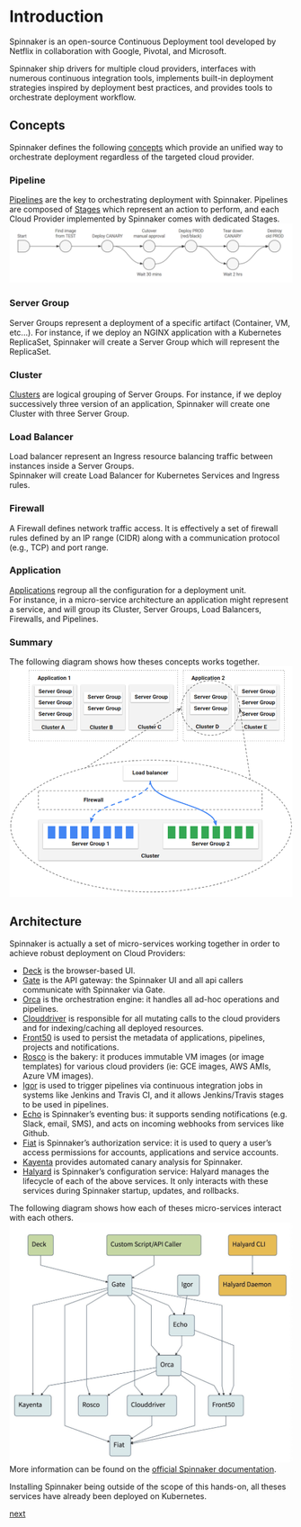 # Introduction
Spinnaker is an open-source Continuous Deployment tool developed by Netflix in collaboration with Google, Pivotal, and Microsoft.  

Spinnaker ship drivers for multiple cloud providers, interfaces with numerous continuous integration tools, implements built-in deployment strategies inspired by deployment best practices, and provides tools to orchestrate deployment workflow.  

## Concepts
Spinnaker defines the following [concepts](https://www.spinnaker.io/concepts/) which provide an unified way to orchestrate deployment regardless of the targeted cloud provider.

### Pipeline
[Pipelines](https://www.spinnaker.io/concepts/#pipeline) are the key to orchestrating deployment with Spinnaker.
Pipelines are composed of [Stages](https://www.spinnaker.io/concepts/#stage) which represent an action to perform, and each Cloud Provider implemented by Spinnaker comes with dedicated Stages.  
![pipelines](pipelines.png)  

### Server Group
Server Groups represent a deployment of a specific artifact (Container, VM, etc...). 
For instance, if we deploy an NGINX application with a Kubernetes ReplicaSet, Spinnaker will create a Server Group which will represent the ReplicaSet.

### Cluster
[Clusters](https://www.spinnaker.io/concepts/clusters/) are logical grouping of Server Groups.
For instance, if we deploy successively three version of an application, Spinnaker will create one Cluster with three Server Group.  

### Load Balancer
Load balancer represent an Ingress resource balancing traffic between instances inside a Server Groups.  
Spinnaker will create Load Balancer for Kubernetes Services and Ingress rules. 

### Firewall
A Firewall defines network traffic access. It is effectively a set of firewall rules defined by an IP range (CIDR) along with a communication protocol (e.g., TCP) and port range.

### Application
[Applications](https://www.spinnaker.io/guides/user/applications/) regroup all the configuration for a deployment unit.  
For instance, in a micro-service architecture an application might represent a service, and will group its Cluster, Server Groups, Load Balancers, Firewalls, and Pipelines.

### Summary
The following diagram shows how theses concepts works together.
![Clusters](clusters.png)

## Architecture
Spinnaker is actually a set of micro-services working together in order to achieve robust deployment on Cloud Providers:  
- [Deck](https://github.com/spinnaker/deck) is the browser-based UI.
- [Gate](https://github.com/spinnaker/gate) is the API gateway: the Spinnaker UI and all api callers communicate with Spinnaker via Gate.
- [Orca](https://github.com/spinnaker/orca) is the orchestration engine: it handles all ad-hoc operations and pipelines.
- [Clouddriver](https://github.com/spinnaker/clouddriver) is responsible for all mutating calls to the cloud providers and for indexing/caching all deployed resources.
- [Front50](https://github.com/spinnaker/front50) is used to persist the metadata of applications, pipelines, projects and notifications.
- [Rosco](https://github.com/spinnaker/rosco) is the bakery: it produces immutable VM images (or image templates) for various cloud providers (ie: GCE images, AWS AMIs, Azure VM images).
- [Igor](https://github.com/spinnaker/igor) is used to trigger pipelines via continuous integration jobs in systems like Jenkins and Travis CI, and it allows Jenkins/Travis stages to be used in pipelines.
- [Echo](https://github.com/spinnaker/echo) is Spinnaker’s eventing bus: it supports sending notifications (e.g. Slack, email, SMS), and acts on incoming webhooks from services like Github.
- [Fiat](https://github.com/spinnaker/fiat) is Spinnaker’s authorization service: it is used to query a user’s access permissions for accounts, applications and service accounts.
- [Kayenta](https://github.com/spinnaker/kayenta) provides automated canary analysis for Spinnaker.
- [Halyard](https://github.com/spinnaker/halyard) is Spinnaker’s configuration service: Halyard manages the lifecycle of each of the above services. It only interacts with these services during Spinnaker startup, updates, and rollbacks.

The following diagram shows how each of theses micro-services interact with each others.
![A diagram showing how services interact with each others](./spinnaker_architecture_schema.jpeg)  
More information can be found on the [official Spinnaker documentation](https://www.spinnaker.io/reference/architecture/).

Installing Spinnaker being outside of the scope of this hands-on, all theses services have already been deployed on Kubernetes.

[next](../exercise1/README.md)
